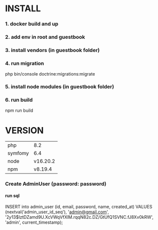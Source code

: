 # INSTALL
### 1. docker build and up
### 2. add env in root and guestbook 
### 3. install vendors (in guestbook folder)
### 4. run migration 
php bin/console doctrine:migrations:migrate

### 5. install node modules (in guestbook folder)
### 6. run build
npm run  build


# VERSION
<table>
    <tr>
        <td>php</td>
        <td>8.2</td>
    </tr>
    <tr>
        <td>symfomy</td>
        <td>6.4</td>
    </tr>
    <tr>
        <td>node</td>
        <td>v16.20.2</td>
    </tr>
    <tr>
        <td>npm</td>
        <td>v8.19.4</td>
    </tr>
</table>

### Create AdminUser (password: password)
#### run sql 
INSERT into admin_user (id, email, password, name, created_at)
VALUES (nextval('admin_user_id_seq'), 'admin@gmail.com', '$2y$13$IztDZamd9U.XcVWqVfXlM.rqqN82c.DZ/GtUfQ1SVNC.fJ8Xv0kRW', 'admin', current_timestamp);